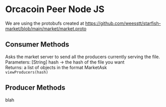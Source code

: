 # Orcacoin Peer Node JS
We are using the protobufs created at <https://github.com/weesstt/starfish-market/blob/main/market/market.proto>

## Consumer Methods
Asks the market server to send all the producers currently serving the file.
<br>Parameters: [String] hash -> the hash of the file you want
<br>Returns: a list of objects in the format MarketAsk
<br>`viewProducers(hash)`

## Producer Methods
blah
